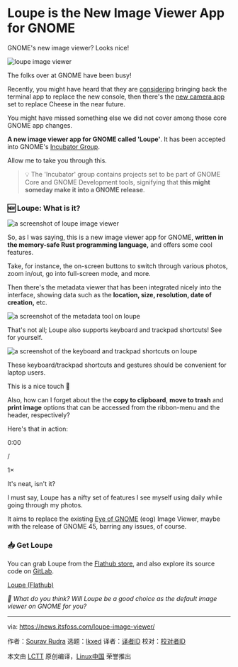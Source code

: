 [#]: subject: "Loupe is the New Image Viewer App for GNOME"
[#]: via: "https://news.itsfoss.com/loupe-image-viewer/"
[#]: author: "Sourav Rudra https://news.itsfoss.com/author/sourav/"
[#]: collector: "lkxed"
[#]: translator: "geekpi"
[#]: reviewer: " "
[#]: publisher: " "
[#]: url: " "

Loupe is the New Image Viewer App for GNOME
======

GNOME's new image viewer? Looks nice!

![loupe image viewer][1]

The folks over at GNOME have been busy!

Recently, you might have heard that they are [considering][2] bringing back the terminal app to replace the new console, then there's the [new camera app][3] set to replace Cheese in the near future.

You might have missed something else we did not cover among those core GNOME app changes.

**A new image viewer app for GNOME called 'Loupe'**. It has been accepted into GNOME's [Incubator Group][4].

Allow me to take you through this.

> 💡 The 'Incubator' group contains projects set to be part of GNOME Core and GNOME Development tools, signifying that **this might someday make it into a GNOME release**.

### 🆕 Loupe: What is it?

![a screenshot of loupe image viewer][5]

So, as I was saying, this is a new image viewer app for GNOME, **written in the memory-safe Rust programming language,** and offers some cool features.

Take, for instance, the on-screen buttons to switch through various photos, zoom in/out, go into full-screen mode, and more.

Then there's the metadata viewer that has been integrated nicely into the interface, showing data such as the **location, size, resolution, date of creation,** etc.

![a screenshot of the metadata tool on loupe][6]

That's not all; Loupe also supports keyboard and trackpad shortcuts! See for yourself.

![a screenshot of the keyboard and trackpad shortcuts on loupe][7]

These keyboard/trackpad shortcuts and gestures should be convenient for laptop users.

This is a nice touch 🤗

Also, how can I forget about the the **copy to clipboard**, **move to trash** and **print image** options that can be accessed from the ribbon-menu and the header, respectively?

Here's that in action:

0:00

/

1×

It's neat, isn't it?

I must say, Loupe has a nifty set of features I see myself using daily while going through my photos.

It aims to replace the existing [Eye of GNOME][8] (eog) Image Viewer, maybe with the release of GNOME 45, barring any issues, of course.

### 📥 Get Loupe

You can grab Loupe from the [Flathub store][9], and also explore its source code on [GitLab][10].

[Loupe (Flathub)][9]

_💬 What do you think? Will Loupe be a good choice as the default image viewer on GNOME for you?_

--------------------------------------------------------------------------------

via: https://news.itsfoss.com/loupe-image-viewer/

作者：[Sourav Rudra][a]
选题：[lkxed][b]
译者：[译者ID](https://github.com/译者ID)
校对：[校对者ID](https://github.com/校对者ID)

本文由 [LCTT](https://github.com/LCTT/TranslateProject) 原创编译，[Linux中国](https://linux.cn/) 荣誉推出

[a]: https://news.itsfoss.com/author/sourav/
[b]: https://github.com/lkxed/
[1]: https://news.itsfoss.com/content/images/size/w1304/2023/05/loupe-gnome-image-viewer.jpg
[2]: https://news.itsfoss.com/gnome-terminal-console/
[3]: https://news.itsfoss.com/gnome-snapshot/
[4]: https://gitlab.gnome.org/GNOME/Incubator?ref=news.itsfoss.com
[5]: https://news.itsfoss.com/content/images/2023/05/Loupe_1.jpg
[6]: https://news.itsfoss.com/content/images/2023/05/Loupe_2.jpg
[7]: https://news.itsfoss.com/content/images/2023/05/Loupe_3.jpg
[8]: https://help.gnome.org/users/eog/stable/?ref=news.itsfoss.com
[9]: https://flathub.org/apps/org.gnome.Loupe?ref=news.itsfoss.com
[10]: https://gitlab.gnome.org/GNOME/Incubator/loupe?ref=news.itsfoss.com